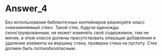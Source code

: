 # Answer_4
Без использования библиотечных контейнеров реализуйте класс «неизменяемый стек». Такой стек, будучи единожды сконструированным, не может изменять своё содержимое, тем не менее, в этом классе должны присутствовать операции добавления и удаления элемента на вершину стека, проверки стека на пустоту. Стек должен быть потокобезопасным.

